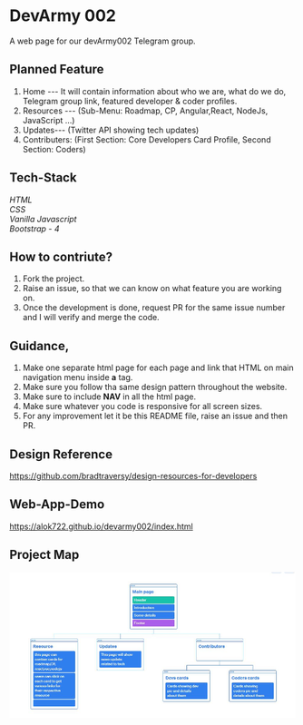 # DevArmy 002
A web page for our devArmy002 Telegram group.

## Planned Feature
1. Home --- It will contain information about who we are, what do we do, Telegram group link, featured developer & coder profiles.</br>
2. Resources --- (Sub-Menu: Roadmap, CP, Angular,React, NodeJs, JavaScript ...)</br>
3. Updates--- (Twitter API showing tech updates)</br>
4. Contributers: (First Section: Core Developers Card Profile, Second Section: Coders)</br>

## Tech-Stack
<i>HTML</i> </br>
<i>CSS</i> </br>
<i>Vanilla Javascript</i> </br>
<i>Bootstrap - 4</i> </br>

## How to contriute?
1. Fork the project.</br>
2. Raise an issue, so that we can know on what feature you are working on.</br>
3. Once the development is done, request PR for the same issue number and I will verify and merge the code.

## Guidance,
1. Make one separate html page for each page and link that HTML on main navigation menu inside <b>a</b> tag.</br>
2. Make sure you follow tha same design pattern throughout the website.</br>
3. Make sure to include <b>NAV</b> in all the html page.</br>
4. Make sure whatever you code is responsive for all screen sizes.</br>
5. For any improvement let it be this README file, raise an issue and then PR.

## Design Reference
https://github.com/bradtraversy/design-resources-for-developers

## Web-App-Demo
https://alok722.github.io/devarmy002/index.html  

## Project Map

![ProjectMap](images/objective.jpg)
